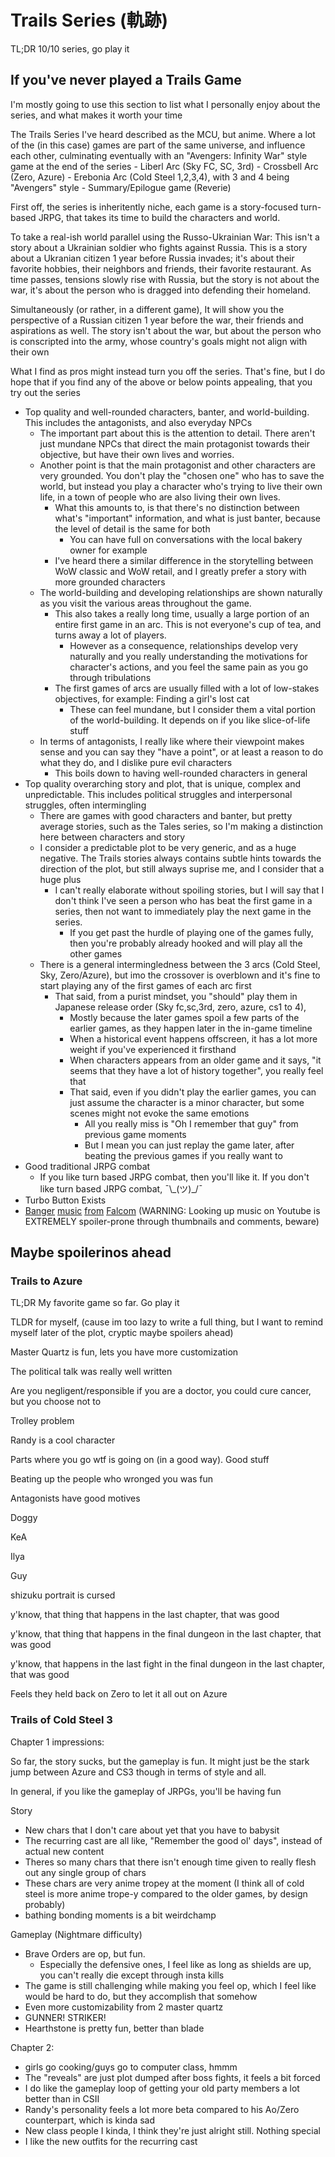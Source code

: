 # Trails Series (軌跡)

TL;DR 10/10 series, go play it

## If you've never played a Trails Game

I'm mostly going to use this section to list what I personally enjoy about the series, and what makes it worth your time

The Trails Series I've heard described as the MCU, but anime. Where a lot of the (in this case) games are part of the same universe, and influence each other, culminating eventually with an "Avengers: Infinity War" style game at the end of the series
    - Liberl Arc (Sky FC, SC, 3rd)
    - Crossbell Arc (Zero, Azure)
    - Erebonia Arc (Cold Steel 1,2,3,4), with 3 and 4 being "Avengers" style
    - Summary/Epilogue game (Reverie)

First off, the series is inheritently niche, each game is a story-focused turn-based JRPG, that takes its time to build the characters and world.

To take a real-ish world parallel using the Russo-Ukrainian War: This isn't a story about a Ukrainian soldier who fights against Russia. This is a story about a Ukranian citizen 1 year before Russia invades; it's about their favorite hobbies, their neighbors and friends, their favorite restaurant. As time passes, tensions slowly rise with Russia, but the story is not about the war, it's about the person who is dragged into defending their homeland.

Simultaneously (or rather, in a different game), It will show you the perspective of a Russian citizen 1 year before the war, their friends and aspirations as well. The story isn't about the war, but about the person who is conscripted into the army, whose country's goals might not align with their own

What I find as pros might instead turn you off the series. That's fine, but I do hope that if you find any of the above or below points appealing, that you try out the series

- Top quality and well-rounded characters, banter, and world-building. This includes the antagonists, and also everyday NPCs
  - The important part about this is the attention to detail. There aren't just mundane NPCs that direct the main protagonist towards their objective, but have their own lives and worries.
  - Another point is that the main protagonist and other characters are very grounded. You don't play the "chosen one" who has to save the world, but instead you play a character who's trying to live their own life, in a town of people who are also living their own lives.
    - What this amounts to, is that there's no distinction between what's "important" information, and what is just banter, because the level of detail is the same for both
      - You can have full on conversations with the local bakery owner for example
    - I've heard there a similar difference in the storytelling between WoW classic and WoW retail, and I greatly prefer a story with more grounded characters
  - The world-building and developing relationships are shown naturally as you visit the various areas throughout the game.
    -  This also takes a really long time, usually a large portion of an entire first game in an arc. This is not everyone's cup of tea, and turns away a lot of players. 
       -  However as a consequence, relationships develop very naturally and you really understanding the motivations for character's actions, and you feel the same pain as you go through tribulations
    - The first games of arcs are usually filled with a lot of low-stakes objectives, for example: Finding a girl's lost cat
      - These can feel mundane, but I consider them a vital portion of the world-building. It depends on if you like slice-of-life stuff
  - In terms of antagonists, I really like where their viewpoint makes sense and you can say they "have a point", or at least a reason to do what they do, and I dislike pure evil characters
    - This boils down to having well-rounded characters in general
- Top quality overarching story and plot, that is unique, complex and unpredictable. This includes political struggles and interpersonal struggles, often intermingling
  - There are games with good characters and banter, but pretty average stories, such as the Tales series, so I'm making a distinction here between characters and story
  - I consider a predictable plot to be very generic, and as a huge negative. The Trails stories always contains subtle hints towards the direction of the plot, but still always suprise me, and I consider that a huge plus
    - I can't really elaborate without spoiling stories, but I will say that I don't think I've seen a person who has beat the first game in a series, then not want to immediately play the next game in the series.
      - If you get past the hurdle of playing one of the games fully, then you're probably already hooked and will play all the other games
  - There is a general intermingledness between the 3 arcs (Cold Steel, Sky, Zero/Azure), but imo the crossover is overblown and it's fine to start playing any of the first games of each arc first
    - That said, from a purist mindset, you "should" play them in Japanese release order (Sky fc,sc,3rd, zero, azure, cs1 to 4),
      - Mostly because the later games spoil a few parts of the earlier games, as they happen later in the in-game timeline
      - When a historical event happens offscreen, it has a lot more weight if you've experienced it firsthand
      - When characters appears from an older game and it says, "it seems that they have a lot of history together", you really feel that
      - That said, even if you didn't play the earlier games, you can just assume the character is a minor character, but some scenes might not evoke the same emotions
        - All you really miss is "Oh I remember that guy" from previous game moments
        - But I mean you can just replay the game later, after beating the previous games if you really want to
- Good traditional JRPG combat
  - If you like turn based JRPG combat, then you'll like it. If you don't like turn based JRPG combat, ¯\\\_(ツ)_/¯
- Turbo Button Exists
- [Banger](https://www.youtube.com/watch?v=4lkaTGNE5ds) [music](https://www.youtube.com/watch?v=dNgph1g422Q) [from](https://www.youtube.com/watch?v=h8CmfRgxvVQ) [Falcom](https://www.youtube.com/watch?v=E8x6NUuZR5I) (WARNING: Looking up music on Youtube is EXTREMELY spoiler-prone through thumbnails and comments, beware)


## Maybe spoilerinos ahead


### Trails to Azure

TL;DR My favorite game so far. Go play it

TLDR for myself,  (cause im too lazy to write a full thing, but I want to remind myself later of the plot, cryptic maybe spoilers ahead)

Master Quartz is fun, lets you have more customization

The political talk was really well written

Are you negligent/responsible if you are a doctor, you could cure cancer, but you choose not to

Trolley problem

Randy is a cool character

Parts where you go wtf is going on (in a good way). Good stuff

Beating up the people who wronged you was fun

Antagonists have good motives

Doggy

KeA

Ilya

Guy

shizuku portrait is cursed

y'know, that thing that happens in the last chapter, that was good

y'know, that thing that happens in the final dungeon in the last chapter, that was good

y'know, that happens in the last fight in the final dungeon in the last chapter, that was good

Feels they held back on Zero to let it all out on Azure

### Trails of Cold Steel 3

Chapter 1 impressions:

So far, the story sucks, but the gameplay is fun. It might just be the stark jump between Azure and CS3 though in terms of style and all.

In general, if you like the gameplay of JRPGs, you'll be having fun

Story
- New chars that I don't care about yet that you have to babysit
- The recurring cast are all like, "Remember the good ol' days", instead of actual new content
- Theres so many chars that there isn't enough time given to really flesh out any single group of chars
- These chars are very anime tropey at the moment (I think all of cold steel is more anime trope-y compared to the older games, by design probably)
- bathing bonding moments is a bit weirdchamp

Gameplay (Nightmare difficulty)
- Brave Orders are op, but fun.
  - Especially the defensive ones, I feel like as long as shields are up, you can't really die except through insta kills
- The game is still challenging while making you feel op, which I feel like would be hard to do, but they accomplish that somehow
- Even more customizability from 2 master quartz
- GUNNER! STRIKER! 
- Hearthstone is pretty fun, better than blade

Chapter 2:
- girls go cooking/guys go to computer class, hmmm
- The "reveals" are just plot dumped after boss fights, it feels a bit forced
- I do like the gameplay loop of getting your old party members a lot better than in CSII
- Randy's personality feels a lot more beta compared to his Ao/Zero counterpart, which is kinda sad
- New class people I kinda, I think they're just alright still. Nothing special
- I like the new outfits for the recurring cast